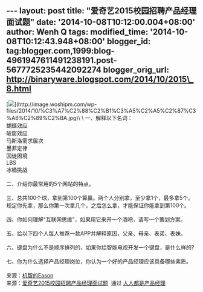 --- layout: post title: "爱奇艺2015校园招聘产品经理面试题" date:
'2014-10-08T10:12:00.004+08:00' author: Wenh Q tags: modified\_time:
'2014-10-08T10:12:43.948+08:00' blogger\_id:
tag:blogger.com,1999:blog-4961947611491238191.post-5677725235442092274
blogger\_orig\_url: http://binaryware.blogspot.com/2014/10/2015\_8.html
---
[![](https://images-blogger-opensocial.googleusercontent.com/gadgets/proxy?url=http%3A%2F%2Fimage.woshipm.com%2Fwp-files%2F2014%2F10%2F%25C3%25A7%25C2%2588%25C2%25B1%25C3%25A5%25C2%25A5%25C2%2587%25C3%25A8%25C2%2589%25C2%25BA.jpg&container=blogger&gadget=a&rewriteMime=image%2F*)](http://image.woshipm.com/wp-files/2014/10/%C3%A7%C2%88%C2%B1%C3%A5%C2%A5%C2%87%C3%A8%C2%89%C2%BA.jpg)\
\
一、解释以下名词：\
蝴蝶效应\
破窗效应\
马斯洛需求层次\
墨菲定律\
囚徒困境\
LBS\
冰桶挑战\
\
二、介绍你最常用的5个网站的特点。\
\
三、总共100个球，拿到第100个算赢。两个人分别拿，至少拿1个，最多拿5个。规定你先拿，那么你第一次拿几个，之后怎么拿，才能保证你能拿到第100个。\
\
四、你如何理解"互联网思维"，如果用它来开一个酒吧，请写一个策划方案。\
\
五、给以下四个人每人推荐一款APP并解释原因，父亲、母亲、表弟、表妹。\
\
六、键盘为什么不是顺序排列的，如果你给智能电视开发一个键盘，是什么样的?\
\
七、你为什么选择产品经理岗位，你认为一个好的产品经理应该具备哪些素质。\
\
来源：[机智的Eason](http://lhyis.me/arc/94)
\
来源：[爱奇艺2015校园招聘产品经理面试题](http://www.woshipm.com/zhichang/110238.html)  通过 [人人都是产品经理](http://www.woshipm.com/)
